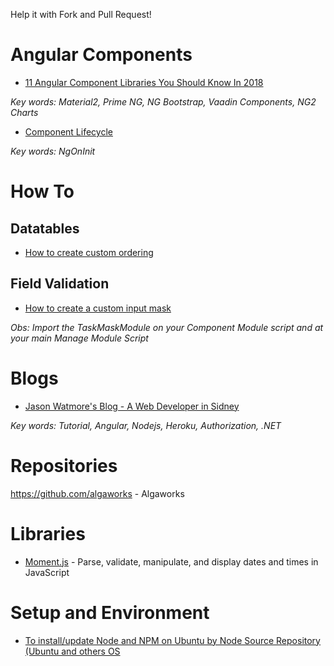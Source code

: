 Help it with Fork and Pull Request!

# Angular Components

- [11 Angular Component Libraries You Should Know In 2018](https://blog.bitsrc.io/11-angular-component-libraries-you-should-know-in-2018-e9f9c9d544ff)

_Key words: Material2, Prime NG, NG Bootstrap, Vaadin Components, NG2 Charts_

- [Component Lifecycle](https://angular.io/guide/lifecycle-hooks)

_Key words: NgOnInit_

# How To

## Datatables
- [How to create custom ordering](https://datatables.net/plug-ins/sorting/)

## Field Validation
- [How to create a custom input mask](https://www.npmjs.com/package/angular2-text-mask)

_Obs: Import the TaskMaskModule on your Component Module script and at your main Manage Module Script_

# Blogs
- [Jason Watmore's Blog - A Web Developer in Sidney](http://jasonwatmore.com/)

_Key words: Tutorial, Angular, Nodejs, Heroku, Authorization, .NET_

# Repositories

https://github.com/algaworks - Algaworks

# Libraries

- [Moment.js](http://momentjs.com/) - Parse, validate, manipulate, and display dates and times in JavaScript

# Setup and Environment

- [To install/update Node and NPM on Ubuntu by Node Source Repository (Ubuntu and others OS](https://github.com/nodesource/distributions/blob/master/README.md#installation-instructions)
